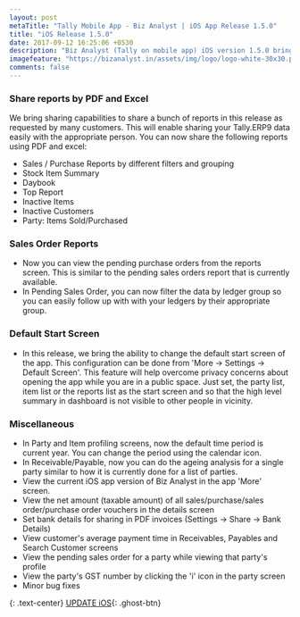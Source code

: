 ```yaml
---
layout: post
metaTitle: "Tally Mobile App - Biz Analyst | iOS App Release 1.5.0"
title: "iOS Release 1.5.0"
date: 2017-09-12 16:25:06 +0530
description: "Biz Analyst (Tally on mobile app) iOS version 1.5.0 brings ability to share stock summary, sales, purchase, and other reports plus more exciting features"
imagefeature: "https://bizanalyst.in/assets/img/logo/logo-white-30x30.png"
comments: false
---
```


### Share reports by PDF and Excel
We bring sharing capabilities to share a bunch of reports in this release as requested by many customers. This will enable sharing your Tally.ERP9 data easily with the appropriate person. You can now share the following reports using PDF and excel:
- Sales / Purchase Reports by different filters and grouping
- Stock Item Summary
- Daybook
- Top Report
- Inactive Items
- Inactive Customers
- Party: Items Sold/Purchased

### Sales Order Reports
- Now you can view the pending purchase orders from the reports screen. This is similar to the pending sales orders report that is currently available.
- In Pending Sales Order, you can now filter the data by ledger group so you can easily follow up with with your ledgers by their appropriate group.


### Default Start Screen
- In this release, we bring the ability to change the default start screen of the app. This configuration can be done from 'More -> Settings -> Default Screen'. This feature will help overcome privacy concerns about opening the app while you are in a public space. Just set, the party list, item list or the reports list as the start screen and so that the high level summary in dashboard is not visible to other people in vicinity.

### Miscellaneous
- In Party and Item profiling screens, now the default time period is current year. You can change the period using the calendar icon.
- In Receivable/Payable, now you can do the ageing analysis for a single party similar to how it is currently done for a list of parties.
- View the current iOS app version of Biz Analyst in the app 'More' screen.
- View the net amount (taxable amount) of all sales/purchase/sales order/purchase order vouchers in the details screen
- Set bank details for sharing in PDF invoices (Settings -> Share -> Bank Details)
- View customer's average payment time in Receivables, Payables and Search Customer screens
- View the pending sales order for a party while viewing that party's profile
- View the party's GST number by clicking the 'i' icon in the party screen
- Minor bug fixes

{: .text-center}
[UPDATE iOS](https://itunes.apple.com/us/app/biz-analyst/id1164789740){: .ghost-btn}

